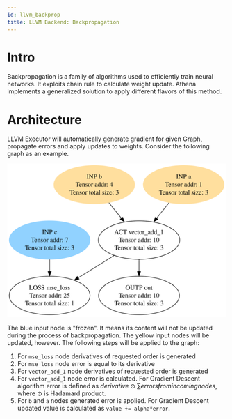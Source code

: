 ```yaml
---
id: llvm_backprop
title: LLVM Backend: Backpropagation
---
```


# Intro
Backpropagation is a family of algorithms used to efficiently train
neural networks. It exploits chain rule to calculate weight update.
Athena implements a generalized solution to apply different flavors of this method.

# Architecture

LLVM Executor will automatically generate gradient for given Graph,
propagate errors and apply updates to weights. Consider the following
graph as an example.

![](05_bp_graph.svg)

The blue input node is "frozen". It means its content will not be
updated during the process of backpropagation. The yellow input
nodes will be updated, however. The following steps will be applied
to the graph:

1. For `mse_loss` node derivatives of requested order is generated
2. For `mse_loss` node error is equal to its derivative
3. For `vector_add_1` node derivatives of requested order is generated
4. For `vector_add_1` node error is calculated. For Gradient Descent
algorithm error is defined as $derivative \odot \sum{errors from incoming nodes}$,
where $\odot$ is Hadamard product.
5. For `b` and `a` nodes generated error is applied. For Gradient
Descent updated value is calculated as `value += alpha*error`.
